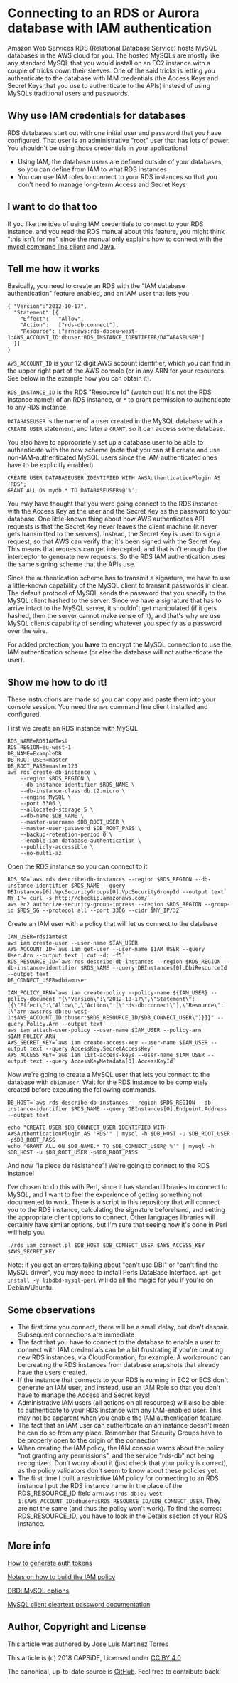# Connecting to an RDS or Aurora database with IAM authentication

Amazon Web Services RDS (Relational Database Service) hosts MySQL databases in the AWS cloud for you. The hosted
MySQLs are mostly like any standard MySQL that you would install on an EC2 instance with a couple of tricks down
their sleeves. One of the said tricks is letting you authenticate to the database with IAM credentials (the Access
Keys and Secret Keys that you use to authenticate to the APIs) instead of using MySQLs traditional users and 
passwords.

## Why use IAM credentials for databases

RDS databases start out with one initial user and password that you have configured. That user is an administrative
"root" user that has lots of power. You shouldn't be using those credentials in your applications!

- Using IAM, the database users are defined outside of your databases, so you can define from IAM to what RDS instances
- You can use IAM roles to connect to your RDS instances so that you don't need to manage long-term Access and Secret Keys

## I want to do that too

If you like the idea of using IAM credentials to connect to your RDS instance, and you read the RDS manual about 
this feature, you might think "this isn't for me" since the manual only explains how to connect with the 
[mysql command line client](https://docs.aws.amazon.com/AmazonRDS/latest/UserGuide/UsingWithRDS.IAMDBAuth.Connecting.AWSCLI.html) and 
[Java](https://docs.aws.amazon.com/AmazonRDS/latest/UserGuide/UsingWithRDS.IAMDBAuth.Connecting.html).

## Tell me how it works

Basically, you need to create an RDS with the "IAM database authentication" feature enabled, and an IAM user that lets you

```
{ "Version":"2012-10-17",
  "Statement":[{
    "Effect":   "Allow",
    "Action":   ["rds-db:connect"],
    "Resource": ["arn:aws:rds-db:eu-west-1:AWS_ACCOUNT_ID:dbuser:RDS_INSTANCE_IDENTIFIER/DATABASEUSER"]
  }]
}
```

`AWS_ACCOUNT_ID` is your 12 digit AWS account identifier, which you can find in the upper right part of the AWS console (or in any ARN for your resources. See below in the example how you can obtain it).

`RDS_INSTANCE_ID` is the RDS "Resource Id" (watch out! It's not the RDS instance name!) of an RDS instance, or `*` to grant permission to authenticate to any RDS instance.

`DATABASEUSER` is the name of a user created in the MySQL database with a `CREATE USER` statement, and later a `GRANT`, so it can access
some database.

You also have to appropriately set up a database user to be able to authenticate with the new scheme (note that you can still create and use non-IAM-authenticated MySQL users since the IAM authenticated ones have to be explicitly enabled).

```
CREATE USER DATABASEUSER IDENTIFIED WITH AWSAuthenticationPlugin AS 'RDS';
GRANT ALL ON mydb.* TO DATABASEUSER\@'%';
```

You may have thought that you were going connect to the RDS instance with the Access Key as the user and the Secret Key as the password to your database. One little-known thing about how AWS authenticates API requests is that the Secret Key never leaves the client machine (it never gets transmitted to the servers). Instead, the Secret Key is used to sign a request, so that AWS can verify that it's been signed with the Secret Key. This means that requests can get intercepted, and that isn't enough for the interceptor to generate new requests. So the RDS IAM authentication uses the same signing scheme that the APIs use.

Since the authentication scheme has to transmit a signature, we have to use a little-known capability of the MySQL client to transmit passwords in clear. The default protocol of MySQL sends the password that you specify to the MySQL client hashed to the server. Since we have a signature that has to arrive intact to the MySQL server, it shouldn't get manipulated (if it gets hashed, then the server cannot make sense of it), and that's why we use MySQL clients capability of sending whatever you specify as a password over the wire.

For added protection, you __have__ to encrypt the MySQL connection to use the IAM authentication scheme (or else the database will not authenticate the user).

## Show me how to do it!

These instructions are made so you can copy and paste them into your console session. You need the `aws` command line client installed and configured.

First we create an RDS instance with MySQL
```
RDS_NAME=RDSIAMTest
RDS_REGION=eu-west-1
DB_NAME=ExampleDB
DB_ROOT_USER=master
DB_ROOT_PASS=master123
aws rds create-db-instance \
    --region $RDS_REGION \
    --db-instance-identifier $RDS_NAME \
    --db-instance-class db.t2.micro \
    --engine MySQL \
    --port 3306 \
    --allocated-storage 5 \
    --db-name $DB_NAME \
    --master-username $DB_ROOT_USER \
    --master-user-password $DB_ROOT_PASS \
    --backup-retention-period 0 \
    --enable-iam-database-authentication \
    --publicly-accessible \
    --no-multi-az
```

Open the RDS instance so you can connect to it

```
RDS_SG=`aws rds describe-db-instances --region $RDS_REGION --db-instance-identifier $RDS_NAME --query DBInstances[0].VpcSecurityGroups[0].VpcSecurityGroupId --output text`
MY_IP=`curl -s http://checkip.amazonaws.com/`
aws ec2 authorize-security-group-ingress --region $RDS_REGION --group-id $RDS_SG --protocol all --port 3306 --cidr $MY_IP/32
```

Create an IAM user with a policy that will let us connect to the database

```
IAM_USER=rdsiamtest
aws iam create-user --user-name $IAM_USER
AWS_ACCOUNT_ID=`aws iam get-user --user-name $IAM_USER --query User.Arn --output text | cut -d: -f5`
RDS_RESOURCE_ID=`aws rds describe-db-instances --region $RDS_REGION --db-instance-identifier $RDS_NAME --query DBInstances[0].DbiResourceId --output text`
DB_CONNECT_USER=dbiamuser

IAM_POLICY_ARN=`aws iam create-policy --policy-name ${IAM_USER} --policy-document "{\"Version\":\"2012-10-17\",\"Statement\":[{\"Effect\":\"Allow\",\"Action\":[\"rds-db:connect\"],\"Resource\":[\"arn:aws:rds-db:eu-west-1:$AWS_ACCOUNT_ID:dbuser:$RDS_RESOURCE_ID/$DB_CONNECT_USER\"]}]}" --query Policy.Arn --output text`
aws iam attach-user-policy --user-name $IAM_USER --policy-arn $IAM_POLICY_ARN
AWS_SECRET_KEY=`aws iam create-access-key --user-name $IAM_USER --output text --query AccessKey.SecretAccessKey`
AWS_ACCESS_KEY=`aws iam list-access-keys --user-name $IAM_USER --output text --query AccessKeyMetadata[0].AccessKeyId`
```

Now we're going to create a MySQL user that lets you connect to the database with `dbiamuser`. Wait for the RDS instance to be completely created before executing the following commands.

```
DB_HOST=`aws rds describe-db-instances --region $RDS_REGION --db-instance-identifier $RDS_NAME --query DBInstances[0].Endpoint.Address --output text`

echo "CREATE USER $DB_CONNECT_USER IDENTIFIED WITH AWSAuthenticationPlugin AS 'RDS'" | mysql -h $DB_HOST -u $DB_ROOT_USER -p$DB_ROOT_PASS
echo "GRANT ALL ON $DB_NAME.* TO $DB_CONNECT_USER@'%'" | mysql -h $DB_HOST -u $DB_ROOT_USER -p$DB_ROOT_PASS
```

And now "la piece de résistance"! We're going to connect to the RDS instance!

I've chosen to do this with Perl, since it has standard libraries to connect to MySQL, and I want to feel the experience of getting something not documented to work. There is a script in this repository that will connect you to the RDS instance, calculating the signature beforehand, and setting the appropriate client options to connect. Other languages libraries will certainly have similar options, but I'm sure that seeing how it's done in Perl will help you.

```
./rds_iam_connect.pl $DB_HOST $DB_CONNECT_USER $AWS_ACCESS_KEY $AWS_SECRET_KEY
```

Note: if you get an errors talking about "can't use DBI" or "can't find the MySQL driver", you may need to install Perls DataBase Interface. `apt-get install -y libdbd-mysql-perl` will do all the magic for you if you're on Debian/Ubuntu.

## Some observations

- The first time you connect, there will be a small delay, but don't despair. Subsequent connections are immediate
- The fact that you have to connect to the database to enable a user to connect with IAM credentials can be a bit frustrating if you're creating new RDS instances, via CloudFormation, for example. A workaround can be creating the RDS instances from database snapshots that already have the users created.
- If the instance that connects to your RDS is running in EC2 or ECS don't generate an IAM user, and instead, use an IAM Role so that you don't have to manage the Access and Secret keys!
- Administrative IAM users (all actions on all resources) will also be able to authenticate to your RDS instance with any IAM-enabled user. This may not be apparent when you enable the IAM authentication feature.
- The fact that an IAM user can authenticate on an instance doesn't mean he can do so from any place. Remember that Security Groups have to be properly open to the origin of the connection
- When creating the IAM policy, the IAM console warns about the policy "not granting any permissions", and the service "rds-db" not being recognized. Don't worry about it (just check that your policy is correct), as the policy validators don't seem to know about these policies yet.
- The first time I built a restrictive IAM policy for connecting to an RDS instance I put the RDS instance name in the place of the RDS_RESOURCE_ID field `arn:aws:rds-db:eu-west-1:$AWS_ACCOUNT_ID:dbuser:$RDS_RESOURCE_ID/$DB_CONNECT_USER`. They are not the same (and thus the policy won't work). To find the correct RDS_RESOURCE_ID, you have to look in the Details section of your RDS instance.

## More info

[How to generate auth tokens](https://docs.aws.amazon.com/AmazonRDS/latest/UserGuide/UsingWithRDS.IAMDBAuth.Connecting.Java.html)

[Notes on how to build the IAM policy](https://docs.aws.amazon.com/AmazonRDS/latest/UserGuide/UsingWithRDS.IAMDBAuth.IAMPolicy.html)

[DBD::MySQL options](https://metacpan.org/pod/DBD::mysql#mysql_ssl)

[MySQL client cleartext password documentation](https://dev.mysql.com/doc/refman/5.5/en/cleartext-pluggable-authentication.html)

## Author, Copyright and License

This article was authored by Jose Luis Martinez Torres

This article is (c) 2018 CAPSiDE, Licensed under [CC BY 4.0](https://creativecommons.org/licenses/by/4.0/)

The canonical, up-to-date source is [GitHub](https://github.com/pplu/perl-rds-iam-authentication). Feel free to
contribute back
